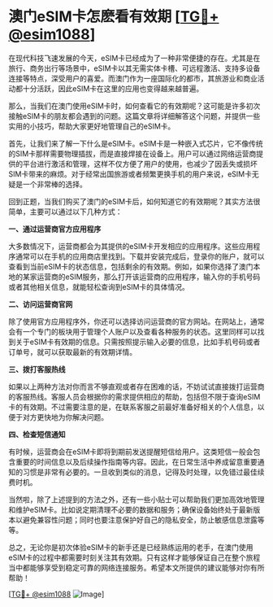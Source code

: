 # 澳门eSIM卡怎麽看有效期 [[TG💪+ @esim1088](https://t.me/s/esim1088)]

在现代科技飞速发展的今天，eSIM卡已经成为了一种非常便捷的存在。尤其是在旅行、商务出行等场景中，eSIM卡以其无需实体卡槽、可远程激活、支持多设备连接等特点，深受用户的喜爱。而澳门作为一座国际化的都市，其旅游业和商业活动都十分活跃，因此eSIM卡在这里的应用也变得越来越普遍。

那么，当我们在澳门使用eSIM卡时，如何查看它的有效期呢？这可能是许多初次接触eSIM卡的朋友都会遇到的问题。这篇文章将详细解答这个问题，并提供一些实用的小技巧，帮助大家更好地管理自己的eSIM卡。

首先，让我们来了解一下什么是eSIM卡。eSIM卡是一种嵌入式芯片，它不像传统的SIM卡那样需要物理插拔，而是直接焊接在设备上。用户可以通过网络运营商提供的平台进行激活和管理，这样不仅方便了用户的使用，也减少了因丢失或损坏SIM卡带来的麻烦。对于经常出国旅游或者频繁更换手机的用户来说，eSIM卡无疑是一个非常棒的选择。

回到正题，当我们购买了澳门的eSIM卡后，如何知道它的有效期呢？其实方法很简单，主要可以通过以下几种方式：

**一、通过运营商官方应用程序**

大多数情况下，运营商都会为其提供的eSIM卡开发相应的应用程序。这些应用程序通常可以在手机的应用商店里找到。下载并安装完成后，登录你的账户，就可以查看到当前eSIM卡的状态信息，包括剩余的有效期。例如，如果你选择了澳门本地的某家运营商的eSIM服务，那么打开该运营商的应用程序，输入你的手机号码或者其他相关信息，就能轻松查询到eSIM卡的具体情况。

**二、访问运营商官网**

除了使用官方应用程序外，你还可以选择访问运营商的官方网站。在网站上，通常会有一个专门的板块用于管理个人账户以及查看各种服务的状态。这里同样可以找到关于eSIM卡有效期的信息。只需按照提示输入必要的信息，比如手机号码或者订单号，就可以获取最新的有效期详情。

**三、拨打客服热线**

如果以上两种方法对你而言不够直观或者存在困难的话，不妨试试直接拨打运营商的客服热线。客服人员会根据你的需求提供相应的帮助，包括但不限于查询eSIM卡的有效期。不过需要注意的是，在联系客服之前最好准备好相关的个人信息，以便于对方更快地为你解决问题。

**四、检查短信通知**

有时候，运营商会在eSIM卡即将到期前发送提醒短信给用户。这类短信一般会包含重要的时间信息以及后续操作指南等内容。因此，在日常生活中养成留意重要通知的习惯是非常有必要的。一旦收到类似的消息，记得及时处理，以免错过最佳续费时机。

当然啦，除了上述提到的方法之外，还有一些小贴士可以帮助我们更加高效地管理和维护eSIM卡。比如说定期清理不必要的数据和服务；确保设备始终处于最新版本以避免兼容性问题；同时也要注意保护好自己的隐私安全，防止敏感信息泄露等等。

总之，无论你是初次体验eSIM卡的新手还是已经熟练运用的老手，在澳门使用eSIM卡的过程中都需要时刻关注其有效期。只有这样才能够保证自己在整个旅程当中都能够享受到稳定可靠的网络连接服务。希望本文所提供的建议能够对你有所帮助！

[[TG💪+ @esim1088](https://t.me/s/esim1088) ![Image](https://i.postimg.cc/4NQfJmqS/Snipaste-2025-05-13-00-14-12.png)]